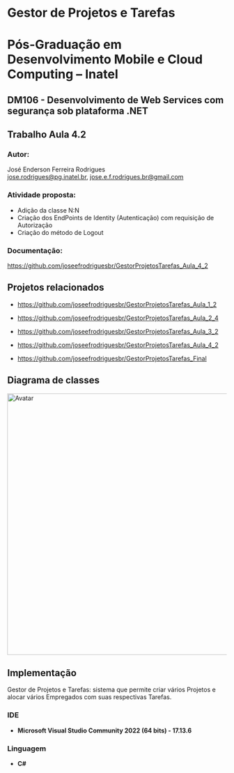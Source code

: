 # Gestor de Projetos e Tarefas

# Pós-Graduação em Desenvolvimento Mobile e Cloud Computing – Inatel
## DM106 - Desenvolvimento de Web Services com segurança sob plataforma .NET

## Trabalho Aula 4.2

### Autor: 
José Enderson Ferreira Rodrigues   
jose.rodrigues@pg.inatel.br, jose.e.f.rodrigues.br@gmail.com

### Atividade proposta: 

* Adição da classe N:N
* Criação dos EndPoints de Identity (Autenticação) com requisição de Autorização
* Criação do método de Logout

### Documentação: 
https://github.com/joseefrodriguesbr/GestorProjetosTarefas_Aula_4_2

## Projetos relacionados
* https://github.com/joseefrodriguesbr/GestorProjetosTarefas_Aula_1_2

* https://github.com/joseefrodriguesbr/GestorProjetosTarefas_Aula_2_4

* https://github.com/joseefrodriguesbr/GestorProjetosTarefas_Aula_3_2

* https://github.com/joseefrodriguesbr/GestorProjetosTarefas_Aula_4_2

* https://github.com/joseefrodriguesbr/GestorProjetosTarefas_Final

## Diagrama de classes

<img style="margin-right: 30px" src="https://github.com/joseefrodriguesbr/GestorProjetosTarefas_Aula_4_2/blob/master/Class%20Diagram.jpg" width="600px;" alt="Avatar"/><br>

## Implementação
Gestor de Projetos e Tarefas: sistema que permite criar vários Projetos e alocar vários Empregados com suas respectivas Tarefas. 

### IDE
- **Microsoft Visual Studio Community 2022 (64 bits) - 17.13.6**
### Linguagem
- **C#**




